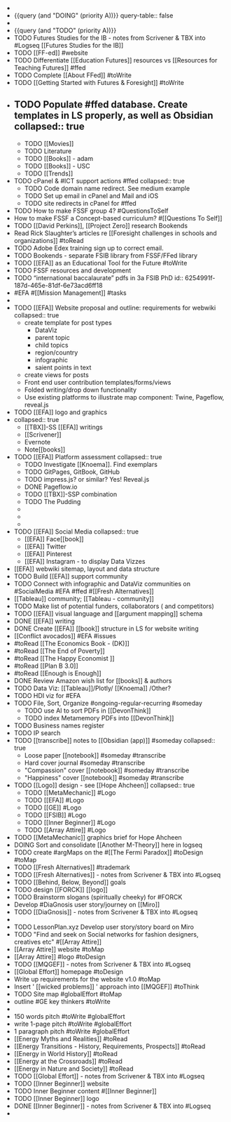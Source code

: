 -
- {{query (and "DOING" (priority A))}}
  query-table:: false
-
- {{query (and "TODO" (priority A))}}
- TODO Futures Studies for the IB - notes from Scrivener & TBX into #Logseq [[Futures Studies for the IB]]
- TODO [[FF-ed]] #website
- TODO Differentiate [[Education Futures]] resources vs [[Resources for Teaching Futures]] #ffed
- TODO Complete [[About FFed]] #toWrite
- TODO [[Getting Started with Futures & Foresight]] #toWrite
- TODO Populate #ffed database. Create templates in LS properly, as well as Obsidian
  collapsed:: true
	-
	- TODO [[Movies]]
	- TODO Literature
	- TODO [[Books]] - adam
	- TODO [[Books]] - USC
	- TODO [[Trends]]
- TODO cPanel & #ICT support actions #ffed
  collapsed:: true
	- TODO Code domain name redirect. See medium example
	- TODO Set up email in cPanel and Mail and iOS
	- TODO site redirects in cPanel for #ffed
- TODO How to make FSSF group 4? #QuestionsToSelf
- How to make FSSF a Concept-based curriculum? #[[Questions To Self]]
- TODO [[David Perkins]], [[Project Zero]] research Bookends
- Read Rick Slaughter’s articles re [[Foresight challenges in schools and organizations]] #toRead
- TODO Adobe Edex training sign up to correct email.
- TODO Bookends - separate FSIB library from FSSF/FFed library
- TODO [[EFA]] as an Educational Tool for the Future #toWrite
- TODO FSSF resources and development
- TODO “international baccalaurate” pdfs in 3a FSIB PhD
  id:: 6254991f-187d-465e-81df-6e73acd6ff18
- #EFA #[[Mission Management]] #tasks
-
- TODO [[EFA]] Website proposal and outline: requirements for webwiki
  collapsed:: true
	- create template for post types
		- DataViz
		- parent topic
		- child topics
		- region/country
		- infographic
		- saient points in text
	- create views for posts
	- Front end user contribution templates/forms/views
	- Folded writing/drop down functionality
	- Use existing platforms to illustrate map component: Twine, Pageflow, reveal.js
- TODO [[EFA]] logo and graphics
- collapsed:: true
	- [[TBX]]-SS [[EFA]] writings
	- [[Scrivener]]
	- Evernote
	- Note[[books]]
- TODO [[EFA]] Platform assessment
  collapsed:: true
	- TODO Investigate [[Knoema]]. Find exemplars
	- TODO GitPages, GitBook, GitHub
	- TODO impress.js? or similar? Yes! Reveal.js
	- DONE Pageflow.io
	- TODO [[TBX]]-SSP combination
	- TODO The Pudding
	-
	-
	-
- TODO [[EFA]] Social Media
  collapsed:: true
	- [[EFA]] Face[[book]]
	- [[EFA]] Twitter
	- [[EFA]] Pinterest
	- [[EFA]] Instagram - to display Data Vizzes
- [[EFA]] webwiki sitemap, layout and data structure
- TODO Build [[EFA]] support community
- TODO Connect with infographic and DataViz communities on #SocialMedia #EFA #ffed #[[Fresh Alternatives]]
- [[Tableau]] community; [[Tableau - community]]
- TODO Make list of potential funders, collaborators ( and competitors)
- TODO [[EFA]] visual language and [[argument mapping]] schema
- DONE [[EFA]] writing
- DONE Create [[EFA]] [[book]] structure in LS for website writing
- [[Conflict avocados]] #EFA #issues
- #toRead [[The Economics Book - (DK)]]
- #toRead [[The End of Poverty]]
- #toRead [[The Happy Economist ]]
- #toRead [[Plan B 3.0]]
- #toRead [[Enough is Enough]]
- DONE Review Amazon wish list for [[books]] & authors
- TODO Data Viz: [[Tableau]]/Plotly/ [[Knoema]] /Other?
- TODO HDI viz for #EFA
- TODO File, Sort, Organize #ongoing-regular-recurring #someday
	- TODO use AI to sort PDFs in [[DevonThink]]
	- TODO index Metamemory PDFs into [[DevonThink]]
- TODO Business names register
- TODO IP search
- TODO [[transcribe]] notes to [[Obsidian (app)]] #someday
  collapsed:: true
	- Loose paper [[notebook]] #someday #transcribe
	- Hard cover journal #someday #transcribe
	- "Compassion" cover [[notebook]] #someday #transcribe
	- "Happiness" cover [[notebook]] #someday #transcribe
- TODO [[Logo]] design - see [[Hope Ahcheen]]
  collapsed:: true
	- TODO [[MetaMechanic]] #Logo
	- TODO [[EFA]] #Logo
	- TODO [[GE]] #Logo
	- TODO [[FSIB]] #Logo
	- TODO [[Inner Beginner]] #Logo
	- TODO [[Array Attire]] #Logo
- TODO [[MetaMechanic]] graphics brief for Hope Ahcheen
- DOING Sort and consolidate [[Another M-Theory]] here in logseq
- TODO create #argMaps on the #[[The Fermi Paradox]] #toDesign #toMap
- TODO [[Fresh Alternatives]] #trademark
- TODO [[Fresh Alternatives]] - notes from Scrivener & TBX into #Logseq
- TODO [[Behind, Below, Beyond]] goals
- TODO design [[FORCK]] [[logo]]
- TODO Brainstorm slogans (spiritually cheeky) for #FORCK
- Develop #DiaGnosis user story/journey on [[Miro]]
- TODO [[DiaGnosis]] - notes from Scrivener & TBX into #Logseq
-
- TODO LessonPlan.xyz Develop user story/story board on Miro
- TODO "Find and seek on Social networks for fashion designers, creatives etc" #[[Array Attire]]
- [[Array Attire]] website #toMap
- [[Array Attire]] #logo #toDesign
- TODO [[MQGEF]] - notes from Scrivener & TBX into #Logseq
- [[Global Effort]] homepage #toDesign
- Write up requirements for the website v1.0 #toMap
- Insert ' [[wicked problems]] ' approach into [[MQGEF]] #toThink
- TODO Site map #globalEffort #toMap
- outline #GE key thinkers #toWrite
-
- 150 words pitch #toWrite #globalEffort
- write 1-page pitch #toWrite #globalEffort
- 1 paragraph pitch #toWrite #globalEffort
- [[Energy Myths and Realities]] #toRead
- [[Energy Transitions - History, Requirements, Prospects]] #toRead
- [[Energy in World History]] #toRead
- [[Energy at the Crossroads]] #toRead
- [[Energy in Nature and Society]] #toRead
- TODO [[Global Effort]] - notes from Scrivener & TBX into #Logseq
- TODO [[Inner Beginner]] website
- TODO Inner Beginner content #[[Inner Beginner]]
- TODO [[Inner Beginner]] logo
- DONE [[Inner Beginner]] - notes from Scrivener & TBX into #Logseq
-